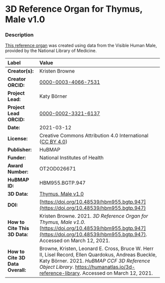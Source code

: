 # 3D Reference Organ for Thymus, Male v1.0

### Description
[This reference organ](https://humanatlas.io/3d-reference-library) was created using data from the Visible Human Male, provided by the National Library of Medicine.

| Label | Value |
| :------------- |:-------------|
| **Creator(s):** | Kristen Browne |
| **Creator ORCID:** | [0000-0003-4066-7531](https://orcid.org/0000-0003-4066-7531) |
| **Project Lead:** | Katy B&ouml;rner |
| **Project Lead ORCID:** | [0000-0002-3321-6137](https://orcid.org/0000-0002-3321-6137) |
| **Date:** | 2021-03-12 |
| **License:** | Creative Commons Attribution 4.0 International ([CC BY 4.0](https://creativecommons.org/licenses/by/4.0/)) |
| **Publisher:** | HuBMAP |
| **Funder:** | National Institutes of Health |
| **Award Number:** | OT2OD026671 |
| **HuBMAP ID:** | HBM955.BGTP.947 |
| **3D Data:** | [Thymus, Male v1.0](https://cdn.humanatlas.io/hra-releases/v1.0/models/VH_M_Thymus.glb) |
| **DOI:** | [https://doi.org/10.48539/hbm955.bgtp.947](https://doi.org/10.48539/hbm955.bgtp.947) |
| **How to Cite This 3D Data:** | Kristen Browne. 2021. *3D Reference Organ for Thymus, Male v1.0.* [https://doi.org/10.48539/hbm955.bgtp.947](https://doi.org/10.48539/hbm955.bgtp.947). Accessed on March 12, 2021. |
| **How to Cite 3D Data Overall:** | Browne, Kristen, Leonard E. Cross, Bruce W. Herr II, Lisel Record, Ellen Quardokus, Andreas Bueckle, Katy B&ouml;rner. 2021. *HuBMAP CCF 3D Reference Object Library*. https://humanatlas.io/3d-reference-library. Accessed on March 12, 2021. |